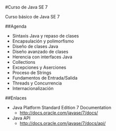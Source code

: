 #Curso de Java SE 7

Curso básico de Java SE 7

##Agenda

- Sintaxis Java y repaso de clases
- Encapsulación y polimorfismo
- Diseño de clases Java
- Diseño avanzado de clases
- Herencia con interfaces Java
- Collections
- Excepciones y Aserciones
- Proceso de Strings
- Fundamentos de Entrada/Salida
- Threads y Concurrencia
- Internacionalización

##Enlaces

- Java Platform Standard Edition 7 Documentation
	- http://docs.oracle.com/javase/7/docs/
- Java API
	- http://docs.oracle.com/javase/7/docs/api/

